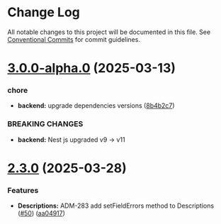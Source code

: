 # Change Log

All notable changes to this project will be documented in this file.
See [Conventional Commits](https://conventionalcommits.org) for commit guidelines.

# [3.0.0-alpha.0](https://github.com/boarteam/boar-pack/compare/@boarteam/boar-pack-common-backend@2.2.0...@boarteam/boar-pack-common-backend@3.0.0-alpha.0) (2025-03-13)


### chore

* **backend:** upgrade dependencies versions ([8b4b2c7](https://github.com/boarteam/boar-pack/commit/8b4b2c73b8386b0f13448a374f163afb06cef07f))


### BREAKING CHANGES

* **backend:** Nest js upgraded v9 -> v11


# [2.3.0](https://github.com/boarteam/boar-pack/compare/@boarteam/boar-pack-common-backend@2.2.0...@boarteam/boar-pack-common-backend@2.3.0) (2025-03-28)


### Features

* **Descriptions:** ADM-283 add setFieldErrors method to Descriptions ([#50](https://github.com/boarteam/boar-pack/issues/50)) ([aa04917](https://github.com/boarteam/boar-pack/commit/aa04917082aabc31bdeb741a1a3a2b78da8e9f40))


